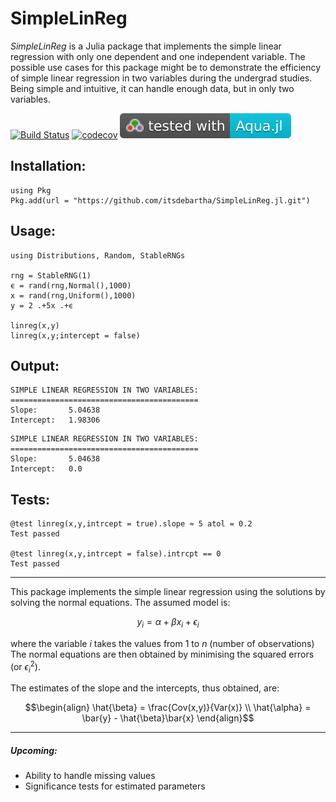 # SimpleLinReg

*SimpleLinReg* is a Julia package that implements the simple linear regression with only one dependent and one independent variable. The possible use cases for this package might be to demonstrate the efficiency of simple linear regression in two variables during the undergrad studies. Being simple and intuitive, it can handle enough data, but in only two variables.

[![Build Status](https://github.com/itsdebartha/SimpleLinReg.jl/actions/workflows/CI.yml/badge.svg?branch=master)](https://github.com/itsdebartha/SimpleLinReg.jl/actions/workflows/CI.yml?query=branch%3Amaster)
[![codecov](https://codecov.io/gh/itsdebartha/SimpleLinReg.jl/branch/master/graph/badge.svg?token=D8XLF38YUT)](https://codecov.io/gh/itsdebartha/SimpleLinReg.jl)
[![Aqua QA](https://raw.githubusercontent.com/JuliaTesting/Aqua.jl/master/badge.svg)](https://github.com/itsdebartha/SimpleLinReg.jl)


##  Installation:

```
using Pkg
Pkg.add(url = "https://github.com/itsdebartha/SimpleLinReg.jl.git")
```
##  Usage:
```
using Distributions, Random, StableRNGs

rng = StableRNG(1)
ϵ = rand(rng,Normal(),1000)
x = rand(rng,Uniform(),1000)
y = 2 .+5x .+ϵ

linreg(x,y)
linreg(x,y;intercept = false)
```
##  Output:
```
SIMPLE LINEAR REGRESSION IN TWO VARIABLES:
==========================================
Slope:       5.04638
Intercept:   1.98306
```
```
SIMPLE LINEAR REGRESSION IN TWO VARIABLES:
==========================================
Slope:       5.04638
Intercept:   0.0
```
##  Tests:
```
@test linreg(x,y,intrcept = true).slope ≈ 5 atol = 0.2
Test passed

@test linreg(x,y,intrcept = false).intrcpt == 0
Test passed
```

----

This package implements the simple linear regression using the solutions by solving the normal equations. The assumed model is:
```math
y_i = \alpha + \beta x_i + \epsilon_i
```
where the variable $i$ takes the values from $1$ to $n$ (number of observations) The normal equations are then obtained by minimising the squared errors (or $\epsilon_i^2$).

The estimates of the slope and the intercepts, thus obtained, are:
```math
\begin{align}
\hat{\beta} = \frac{Cov(x,y)}{Var(x)} \\
\hat{\alpha} = \bar{y} - \hat{\beta}\bar{x}
\end{align}
```

----

#####   Upcoming:
-   Ability to handle missing values
-   Significance tests for estimated parameters  